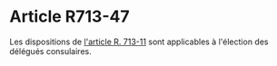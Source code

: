 # Article R713-47

<p>Les dispositions de <a href='/affichCodeArticle.do?cidTexte=LEGITEXT000005634379&idArticle=LEGIARTI000043132644&dateTexte=&categorieLien=id' title='Code de commerce - art. R713-11 (V)'>l'article R. 713-11</a> sont applicables à l'élection des délégués consulaires.</p>